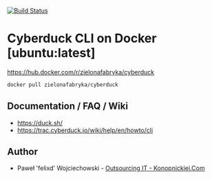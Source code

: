 [![Build Status](https://travis-ci.org/zielonafabryka/docker-cyberduck.svg?branch=master)](https://travis-ci.org/zielonafabryka/docker-cyberduck)

# Cyberduck CLI on Docker [ubuntu:latest]

https://hub.docker.com/r/zielonafabryka/cyberduck

```bash
docker pull zielonafabryka/cyberduck
```

## Documentation / FAQ / Wiki

* https://duck.sh/
* https://trac.cyberduck.io/wiki/help/en/howto/cli

## Author
* Paweł 'felixd' Wojciechowski - [Outsourcing IT - Konopnickiej.Com](https://konopnickiej.com)
